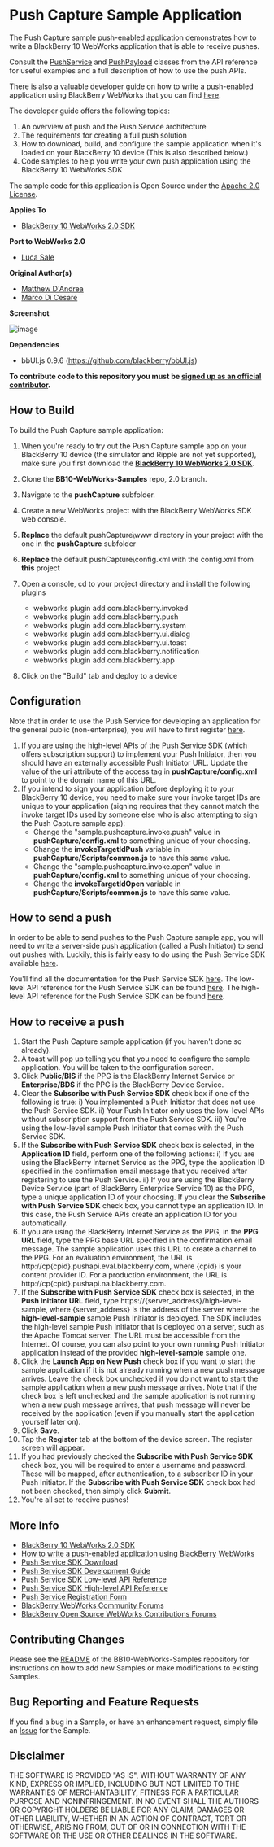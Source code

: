 # Push Capture Sample Application

The Push Capture sample push-enabled application demonstrates how to write a BlackBerry 10 WebWorks application that is able to receive pushes.

Consult the [PushService](http://developer.blackberry.com/html5/apis/beta/blackberry.push.pushservice.html) and [PushPayload](http://developer.blackberry.com/html5/apis/beta/blackberry.push.pushpayload.html) classes from the API reference for useful examples and a full description of how to use the
push APIs.

There is also a valuable developer guide on how to write a push-enabled application using BlackBerry WebWorks that you can find [here](https://developer.blackberry.com/html5/documentation/push_service.html).

The developer guide offers the following topics:

1. An overview of push and the Push Service architecture
2. The requirements for creating a full push solution
3. How to download, build, and configure the sample application when it's loaded on your BlackBerry 10 device (This is also described below.)
4. Code samples to help you write your own push application using the BlackBerry 10 WebWorks SDK

The sample code for this application is Open Source under the [Apache 2.0 License](http://www.apache.org/licenses/LICENSE-2.0.html).


**Applies To**

* [BlackBerry 10 WebWorks 2.0 SDK](https://developer.blackberry.com/html5/download/sdk)

**Port to WebWorks 2.0**
* [Luca Sale](https://github.com/lsale)

**Original Author(s)**

* [Matthew D'Andrea](https://github.com/mdandrea)
* [Marco Di Cesare](https://github.com/mdicesare)

**Screenshot**

![image](screenshot_push.jpg)

**Dependencies**

* bbUI.js 0.9.6 (https://github.com/blackberry/bbUI.js)

**To contribute code to this repository you must be [signed up as an official contributor](http://blackberry.github.com/howToContribute.html).**


## How to Build

To build the Push Capture sample application:

1. When you're ready to try out the Push Capture sample app on your BlackBerry 10 device (the simulator and Ripple are not yet supported), make sure you first download the **[BlackBerry 10 WebWorks 2.0 SDK](https://developer.blackberry.com/html5/download)**.

2. Clone the **BB10-WebWorks-Samples** repo, 2.0 branch.

3. Navigate to the **pushCapture** subfolder.

4. Create a new WebWorks project with the BlackBerry WebWorks SDK web console.

5. **Replace** the default pushCapture\www directory in your project with the one in the **pushCapture** subfolder

6. **Replace** the default pushCapture\config.xml with the config.xml from **this** project

7. Open a console, cd to your project directory and install the following plugins
	- webworks plugin add com.blackberry.invoked
	- webworks plugin add com.blackberry.push
	- webworks plugin add com.blackberry.system
	- webworks plugin add com.blackberry.ui.dialog
	- webworks plugin add com.blackberry.ui.toast
	- webworks plugin add com.blackberry.notification
    - webworks plugin add com.blackberry.app

8. Click on the "Build" tab and deploy to a device

## Configuration
Note that in order to use the Push Service for developing an application for the general public (non-enterprise), you will have to first register [here](https://www.blackberry.com/profile/?eventId=8121).

1. If you are using the high-level APIs of the Push Service SDK (which offers subscription support) to implement your Push Initiator, then you should have an externally accessible Push Initiator URL.  Update the value of the uri attribute of the access tag in **pushCapture/config.xml** to point to the domain name of this URL.
2. If you intend to sign your application before deploying it to your BlackBerry 10 device, you need to make sure your invoke target IDs are unique to your application (signing requires that they cannot match the invoke target IDs used by someone else who is also attempting to sign the Push Capture sample app):
	- Change the "sample.pushcapture.invoke.push" value in **pushCapture/config.xml** to something unique of your choosing.
	- Change the **invokeTargetIdPush** variable in **pushCapture/Scripts/common.js** to have this same value.
	- Change the "sample.pushcapture.invoke.open" value in **pushCapture/config.xml** to something unique of your choosing.
	- Change the **invokeTargetIdOpen** variable in **pushCapture/Scripts/common.js** to have this same value.

## How to send a push

In order to be able to send pushes to the Push Capture sample app, you will need to write a server-side push application (called a Push Initiator) to send out pushes with.
Luckily, this is fairly easy to do using the Push Service SDK available [here](https://developer.blackberry.com/services/push).

You'll find all the documentation for the Push Service SDK [here](http://developer.blackberry.com/java/documentation/push_service_sdk.html).
The low-level API reference for the Push Service SDK can be found [here](http://www.blackberry.com/developers/docs/PushServiceSDK1.2/LowLevelAPI).
The high-level API reference for the Push Service SDK can be found [here](http://www.blackberry.com/developers/docs/PushServiceSDK1.2/HighLevelAPI).


## How to receive a push

1. Start the Push Capture sample application (if you haven't done so already).
2. A toast will pop up telling you that you need to configure the sample application.  You will be taken to the configuration screen.
3. Click **Public/BIS** if the PPG is the BlackBerry Internet Service or **Enterprise/BDS** if the PPG is the BlackBerry Device Service.
4. Clear the **Subscribe with Push Service SDK** check box if one of the following is true:
i) You implemented a Push Initiator that does not use the Push Service SDK.
ii) Your Push Initiator only uses the low-level APIs without subscription support from the Push Service SDK.
iii) You're using the low-level sample Push Initiator that comes with the Push Service SDK.
5. If the **Subscribe with Push Service SDK** check box is selected, in the **Application ID** field, perform one of the
following actions:
i) If you are using the BlackBerry Internet Service as the PPG, type the application ID specified in the confirmation
email message that you received after registering to use the Push Service.
ii) If you are using the BlackBerry Device Service (part of BlackBerry Enterprise Service 10) as the PPG, type a unique application ID of your choosing. If you
clear the **Subscribe with Push Service SDK** check box, you cannot type an application ID. In this case, the
Push Service APIs create an application ID for you automatically.
6. If you are using the BlackBerry Internet Service as the PPG, in the **PPG URL** field, type the PPG base URL specified in
the confirmation email message. The sample application uses this URL to create a channel to the PPG. For an
evaluation environment, the URL is http://cp{cpid}.pushapi.eval.blackberry.com, where {cpid} is your content
provider ID. For a production environment, the URL is http://cp{cpid}.pushapi.na.blackberry.com.
7. If the **Subscribe with Push Service SDK** check box is selected, in the **Push Initiator URL** field,
type https://{server_address}/high-level-sample, where {server_address} is the address of the server where the **high-level-sample** sample
Push Initiator is deployed. The SDK includes the high-level sample Push Initiator that is deployed on a server, such as the
Apache Tomcat server. The URL must be accessible from the Internet.  Of course, you can also point to your own
running Push Initiator application instead of the provided **high-level-sample** sample one.
8. Click the **Launch App on New Push** check box if you want to start the sample application if it is not already running
when a new push message arrives. Leave the check box unchecked if you do not want to start the sample application
when a new push message arrives. Note that if the check box is left unchecked and the sample application is not running when a new
push message arrives, that push message will never be received by the application (even if you manually start the application
yourself later on).
9. Click **Save**.
10. Tap the **Register** tab at the bottom of the device screen.  The register screen will appear.
11. If you had previously checked the **Subscribe with Push Service SDK** check box, you will be required to enter a username and password.
These will be mapped, after authentication, to a subscriber ID in your Push Initiator.  If the **Subscribe with Push Service SDK** check box
had not been checked, then simply click **Submit**.
12. You're all set to receive pushes!


## More Info

* [BlackBerry 10 WebWorks 2.0 SDK](https://developer.blackberry.com/html5/download/)
* [How to write a push-enabled application using BlackBerry WebWorks](https://developer.blackberry.com/html5/apis/beta/blackberry.push.pushservice.html)
* [Push Service SDK Download](https://developer.blackberry.com/services/push)
* [Push Service SDK Development Guide](http://developer.blackberry.com/java/documentation/push_service_sdk.html)
* [Push Service SDK Low-level API Reference](http://www.blackberry.com/developers/docs/PushServiceSDK1.2/LowLevelAPI)
* [Push Service SDK High-level API Reference](http://www.blackberry.com/developers/docs/PushServiceSDK1.2/HighLevelAPI)
* [Push Service Registration Form](https://www.blackberry.com/profile/?eventId=8121)
* [BlackBerry WebWorks Community Forums](http://supportforums.blackberry.com/t5/Web-and-WebWorks-Development/bd-p/browser_dev)
* [BlackBerry Open Source WebWorks Contributions Forums](http://supportforums.blackberry.com/t5/BlackBerry-WebWorks/bd-p/ww_con)

## Contributing Changes

Please see the [README](https://github.com/blackberry/BB10-WebWorks-Samples) of the BB10-WebWorks-Samples repository for instructions on how to add new Samples or make modifications to existing Samples.


## Bug Reporting and Feature Requests

If you find a bug in a Sample, or have an enhancement request, simply file an [Issue](https://github.com/blackberry/BB10-WebWorks-Samples/issues) for the Sample.

## Disclaimer

THE SOFTWARE IS PROVIDED "AS IS", WITHOUT WARRANTY OF ANY KIND, EXPRESS OR IMPLIED, INCLUDING BUT NOT LIMITED TO THE WARRANTIES OF MERCHANTABILITY, FITNESS FOR A PARTICULAR PURPOSE AND NONINFRINGEMENT. IN NO EVENT SHALL THE AUTHORS OR COPYRIGHT HOLDERS BE LIABLE FOR ANY CLAIM, DAMAGES OR OTHER LIABILITY, WHETHER IN AN ACTION OF CONTRACT, TORT OR OTHERWISE, ARISING FROM, OUT OF OR IN CONNECTION WITH THE SOFTWARE OR THE USE OR OTHER DEALINGS IN THE SOFTWARE.
